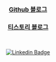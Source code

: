 <div align='center'>
 
 ### [Github 블로그](https://giwon.dev/TIL)
 
 
 ### [티스토리 블로그](https://l4279625.tistory.com)
 
 <br>
 
 [![Linkedin Badge](https://img.shields.io/badge/-LinkedIn-blue?style=flat-square&logo=Linkedin&logoColor=white&link=https://www.linkedin.com/in/giwon-lim-7b3847191/)](https://www.linkedin.com/in/giwon-lim-7b3847191/)
 
</div>
